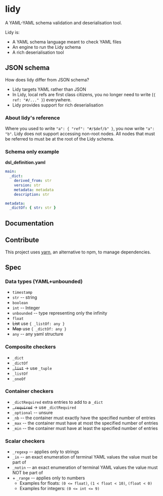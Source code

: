 # lidy

A YAML-YAML schema validation and deserialisation tool.

Lidy is:

- A YAML schema language meant to check YAML files
- An engine to run the Lidy schema
- A rich deserialisation tool

## JSON schema

How does lidy differ from JSON schema?

- Lidy targets YAML rather than JSON
- In Lidy, local refs are first class citizens, you no longer need to write (`{ ref: "#/..." }`) everywhere.
- Lidy provides support for rich deserialisation

### About lidy's reference

Where you used to write `"a": { "ref": "#/$def/b" }`, you now write `"a": "b"`. Lidy does not support accessing non-root nodes. All nodes that must be referred to must be at the root of the Lidy schema.

### Schema only example

**dsl_definition.yaml**

```yaml
main:
  _dict:
    derived_from: str
    version: str
    metadata: metadata
    description: str

metadata:
  _dictOf: { str: str }
```

## Documentation

## Contribute

This project uses [yarn](https://classic.yarnpkg.com/en/docs/install/), an alternative to npm, to manage dependencies.

## Spec

### Data types (YAML+unbounded)

- `timestamp`
- `str` -- string
- `boolean`
- `int` -- Integer
- `unbounded` -- type representing only the infinity
- `float`
- ~~List~~ use `{ _listOf: any }`
- ~~Map~~ use `{ _dictOf: any }`
- `any` -- any yaml structure

### Composite checkers

- `_dict`
- `_dictOf`
- ~~`_list`~~ -> use `_tuple`
- `_listOf`
- `_oneOf`

### Container checkers

- `_dictRequired` extra entries to add to a `_dict`
- ~~`_required`~~ -> use `_dictRequired`
- `_optional` -- unsure
- `_nb` -- the container must exactly have the specified number of entries
- `_max` -- the container must have at most the specified number of entries
- `_min` -- the container must have at least the specified number of entries

### Scalar checkers

- `_regexp` -- applies only to strings
- `_in` -- an exact enumeration of terminal YAML values the value must be part of
- `_notin` -- an exact enumeration of terminal YAML values the value must NOT be part of
- \+ `_range` -- applies only to numbers
  - Examples for floats: `(0 <= float)`, `(1 < float < 10)`, `(float < 0)`
  - Examples for integers: `(0 <= int <= 9)`
